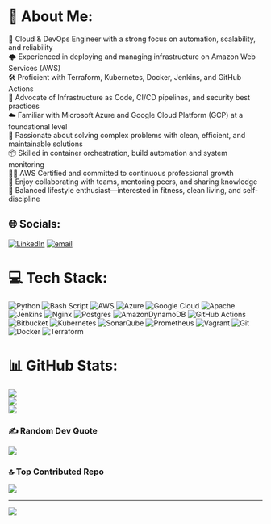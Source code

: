# 💫 About Me:
🚀 Cloud & DevOps Engineer with a strong focus on automation, scalability, and reliability<br>🌩️ Experienced in deploying and managing infrastructure on Amazon Web Services (AWS)<br>🛠️ Proficient with Terraform, Kubernetes, Docker, Jenkins, and GitHub Actions<br>🔐 Advocate of Infrastructure as Code, CI/CD pipelines, and security best practices<br>☁️ Familiar with Microsoft Azure and Google Cloud Platform (GCP) at a foundational level<br>🧠 Passionate about solving complex problems with clean, efficient, and maintainable solutions<br>📦 Skilled in container orchestration, build automation and system monitoring<br>👨‍🎓 AWS Certified and committed to continuous professional growth<br>💬 Enjoy collaborating with teams, mentoring peers, and sharing knowledge<br>🧘 Balanced lifestyle enthusiast—interested in fitness, clean living, and self-discipline


## 🌐 Socials:
[![LinkedIn](https://img.shields.io/badge/LinkedIn-%230077B5.svg?logo=linkedin&logoColor=white)](https://linkedin.com/in/https://www.linkedin.com/in/parimalmeshram/) [![email](https://img.shields.io/badge/Email-D14836?logo=gmail&logoColor=white)](mailto:parimalmeshram15@gmail.com) 

# 💻 Tech Stack:
![Python](https://img.shields.io/badge/python-3670A0?style=for-the-badge&logo=python&logoColor=ffdd54) ![Bash Script](https://img.shields.io/badge/bash_script-%23121011.svg?style=for-the-badge&logo=gnu-bash&logoColor=white) ![AWS](https://img.shields.io/badge/AWS-%23FF9900.svg?style=for-the-badge&logo=amazon-aws&logoColor=white) ![Azure](https://img.shields.io/badge/azure-%230072C6.svg?style=for-the-badge&logo=microsoftazure&logoColor=white) ![Google Cloud](https://img.shields.io/badge/GoogleCloud-%234285F4.svg?style=for-the-badge&logo=google-cloud&logoColor=white) ![Apache](https://img.shields.io/badge/apache-%23D42029.svg?style=for-the-badge&logo=apache&logoColor=white) ![Jenkins](https://img.shields.io/badge/jenkins-%232C5263.svg?style=for-the-badge&logo=jenkins&logoColor=white) ![Nginx](https://img.shields.io/badge/nginx-%23009639.svg?style=for-the-badge&logo=nginx&logoColor=white) ![Postgres](https://img.shields.io/badge/postgres-%23316192.svg?style=for-the-badge&logo=postgresql&logoColor=white) ![AmazonDynamoDB](https://img.shields.io/badge/Amazon%20DynamoDB-4053D6?style=for-the-badge&logo=Amazon%20DynamoDB&logoColor=white) ![GitHub Actions](https://img.shields.io/badge/github%20actions-%232671E5.svg?style=for-the-badge&logo=githubactions&logoColor=white) ![Bitbucket](https://img.shields.io/badge/bitbucket-%230047B3.svg?style=for-the-badge&logo=bitbucket&logoColor=white) ![Kubernetes](https://img.shields.io/badge/kubernetes-%23326ce5.svg?style=for-the-badge&logo=kubernetes&logoColor=white) ![SonarQube](https://img.shields.io/badge/SonarQube-black?style=for-the-badge&logo=sonarqube&logoColor=4E9BCD) ![Prometheus](https://img.shields.io/badge/Prometheus-E6522C?style=for-the-badge&logo=Prometheus&logoColor=white) ![Vagrant](https://img.shields.io/badge/vagrant-%231563FF.svg?style=for-the-badge&logo=vagrant&logoColor=white) ![Git](https://img.shields.io/badge/git-%23F05033.svg?style=for-the-badge&logo=git&logoColor=white) ![Docker](https://img.shields.io/badge/docker-%230db7ed.svg?style=for-the-badge&logo=docker&logoColor=white) ![Terraform](https://img.shields.io/badge/terraform-%235835CC.svg?style=for-the-badge&logo=terraform&logoColor=white)
# 📊 GitHub Stats:
![](https://github-readme-stats.vercel.app/api?username=parimal5&theme=ocean_dark&hide_border=true&include_all_commits=true&count_private=false)<br/>
![](https://nirzak-streak-stats.vercel.app/?user=parimal5&theme=ocean_dark&hide_border=true)<br/>
![](https://github-readme-stats.vercel.app/api/top-langs/?username=parimal5&theme=ocean_dark&hide_border=true&include_all_commits=true&count_private=false&layout=compact)

### ✍️ Random Dev Quote
![](https://quotes-github-readme.vercel.app/api?type=horizontal&theme=radical)

### 🔝 Top Contributed Repo
![](https://github-contributor-stats.vercel.app/api?username=parimal5&limit=5&theme=dark&combine_all_yearly_contributions=true)

---
[![](https://visitcount.itsvg.in/api?id=parimal5&icon=0&color=0)](https://visitcount.itsvg.in)

<!-- Proudly created with GPRM ( https://gprm.itsvg.in ) -->
